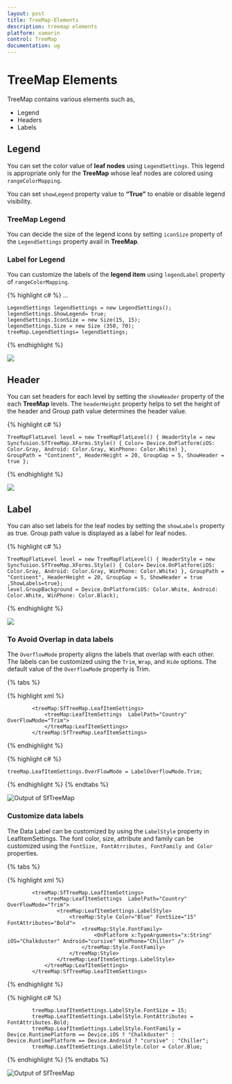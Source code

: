 ```yaml
---
layout: post
title: TreeMap-Elements
description: treemap elements
platform: xamarin
control: TreeMap
documentation: ug
---
```


# TreeMap Elements

TreeMap contains various elements such as,

* Legend
* Headers
* Labels

## Legend

You can set the color value of **leaf nodes** using `LegendSettings`. This legend is appropriate only for the **TreeMap** whose leaf nodes are colored using `rangeColorMapping`.

You can set `showLegend` property value to **“True”** to enable or disable legend visibility.

### TreeMap Legend

You can decide the size of the legend icons by setting `iconSize` property of the `LegendSettings` property avail in **TreeMap**.

### Label for Legend

You can customize the labels of the **legend item** using `legendLabel` property of `rangeColorMapping`. 

{% highlight c# %}
…

    LegendSettings legendSettings = new LegendSettings();
    legendSettings.ShowLegend= true;
    legendSettings.IconSize = new Size(15, 15);
    legendSettings.Size = new Size (350, 70);
    treeMap.LegendSettings= legendSettings;

{% endhighlight %}

![](/js/TreeMap/TreeMap-Elements_images/TreeMap-Elements_img1.png)



## Header

You can set headers for each level by setting the `showHeader` property of the each **TreeMap** levels. The `headerHeight` property helps to set the height of the header and Group path value determines the header value. 

{% highlight c# %}

    TreeMapFlatLevel level = new TreeMapFlatLevel() { HeaderStyle = new Syncfusion.SfTreeMap.XForms.Style() { Color= Device.OnPlatform(iOS: Color.Gray, Android: Color.Gray, WinPhone: Color.White) }, 
    GroupPath = "Continent", HeaderHeight = 20, GroupGap = 5, ShowHeader = true };      


{% endhighlight %}



![](/js/TreeMap/TreeMap-Elements_images/TreeMap-Elements_img2.png)

## Label

You can also set labels for the leaf nodes by setting the `showLabels` property as true. Group path value is displayed as a label for leaf nodes. 

{% highlight c# %}

    TreeMapFlatLevel level = new TreeMapFlatLevel() { HeaderStyle = new Syncfusion.SfTreeMap.XForms.Style() { Color= Device.OnPlatform(iOS: Color.Gray, Android: Color.Gray, WinPhone: Color.White) }, GroupPath = "Continent", HeaderHeight = 20, GroupGap = 5, ShowHeader = true ,ShowLabels=true};
    level.GroupBackground = Device.OnPlatform(iOS: Color.White, Android: Color.White, WinPhone: Color.Black);
 
{% endhighlight %}



![](/js/TreeMap/TreeMap-Elements_images/TreeMap-Elements_img3.png)

### To Avoid Overlap in data labels

The `OverflowMode` property aligns the labels that overlap with each other. The labels can be customized using the `Trim`, `Wrap`, and `Hide` options. The default value of the `OverflowMode` property is Trim.

{% tabs %}

{% highlight xml %}

            <treeMap:SfTreeMap.LeafItemSettings>
                <treeMap:LeafItemSettings  LabelPath="Country" OverFlowMode="Trim">
                </treeMap:LeafItemSettings>
            </treeMap:SfTreeMap.LeafItemSettings>

{% endhighlight %}

{% highlight c# %}

    treeMap.LeafItemSettings.OverFlowMode = LabelOverflowMode.Trim;
 
{% endhighlight %}
{% endtabs %}

![Output of SfTreeMap](Getting-Started_images/LabelWrap.jpg)



### Customize data labels

The Data Label can be customized by using the `LabelStyle` property in LeafItemSettings. The font color, size, attribute and family can be customized using the `FontSize, FontAtrributes, FontFamily and Color` properties.

{% tabs %}

{% highlight xml %}

            <treeMap:SfTreeMap.LeafItemSettings>
                <treeMap:LeafItemSettings  LabelPath="Country" OverFlowMode="Trim">
                    <treeMap:LeafItemSettings.LabelStyle>
                        <treeMap:Style Color="Blue" FontSize="15" FontAttributes="Bold">
                            <treeMap:Style.FontFamily>
                                <OnPlatform x:TypeArguments="x:String" iOS="Chalkduster" Android="cursive" WinPhone="Chiller" />
                            </treeMap:Style.FontFamily>
                        </treeMap:Style>
                    </treeMap:LeafItemSettings.LabelStyle>
                </treeMap:LeafItemSettings>
            </treeMap:SfTreeMap.LeafItemSettings>

{% endhighlight %}

{% highlight c# %}

            treeMap.LeafItemSettings.LabelStyle.FontSize = 15;
            treeMap.LeafItemSettings.LabelStyle.FontAttributes = FontAttributes.Bold;
            treeMap.LeafItemSettings.LabelStyle.FontFamily = Device.RuntimePlatform == Device.iOS ? "Chalkduster" : Device.RuntimePlatform == Device.Android ? "cursive" : "Chiller";
            treeMap.LeafItemSettings.LabelStyle.Color = Color.Blue;
 
{% endhighlight %}
{% endtabs %}

![Output of SfTreeMap](Getting-Started_images/LabelCustomize.jpg)
